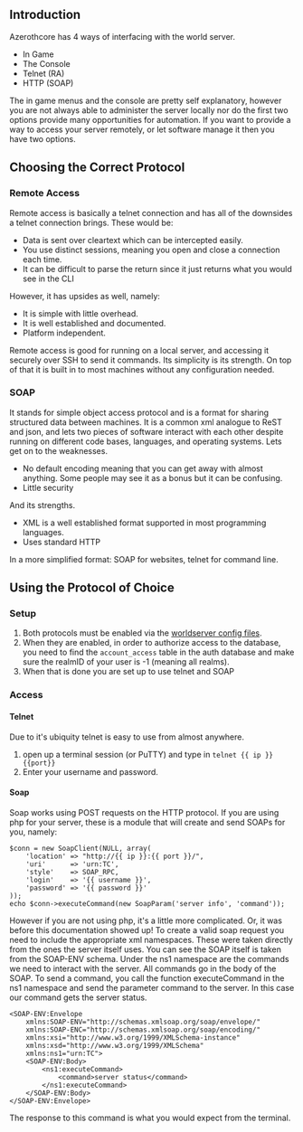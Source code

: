 ## Introduction

Azerothcore has 4 ways of interfacing with the world server.

- In Game
- The Console
- Telnet (RA)
- HTTP (SOAP)

The in game menus and the console are pretty self explanatory, however you are not always able to administer the server locally nor do the first two options provide many opportunities for automation. If you want to provide a way to access your server remotely, or let software manage it then you have two options.

## Choosing the Correct Protocol

### Remote Access

Remote access is basically a telnet connection and has all of the downsides a telnet connection brings. These would be:
- Data is sent over cleartext which can be intercepted easily.
- You use distinct sessions, meaning you open and close a connection each time.
- It can be difficult to parse the return since it just returns what you would see in the CLI

However, it has upsides as well, namely:
- It is simple with little overhead.
- It is well established and documented.
- Platform independent.

Remote access is good for running on a local server, and accessing it securely over SSH to send it commands. Its simplicity is its strength. On top of that it is built in to most machines without any configuration needed.

### SOAP

It stands for simple object access protocol and is a format for sharing structured data between machines. It is a common xml analogue to ReST and json, and lets two pieces of software interact with each other despite running on different code bases, languages, and operating systems. Lets get on to the weaknesses.

- No default encoding meaning that you can get away with almost anything. Some people may see it as a bonus but it can be confusing.
- Little security

And its strengths.

- XML is a well established format supported in most programming languages.
- Uses standard HTTP

In a more simplified format: SOAP for websites, telnet for command line.

## Using the Protocol of Choice

### Setup

1. Both protocols must be enabled via the [worldserver config files](https://github.com/azerothcore/azerothcore-wotlk/blob/master/src/worldserver/worldserver.conf.dist#L2756). 
2. When they are enabled, in order to authorize access to the database, you need to find the `account_access` table in the auth database and make sure the realmID of your user is -1 (meaning all realms).
3. When that is done you are set up to use telnet and SOAP

### Access
#### Telnet

Due to it's ubiquity telnet is easy to use from almost anywhere. 

1. open up a terminal session (or PuTTY) and type in `telnet {{ ip }} {{port}}`
2. Enter your username and password.

#### Soap

Soap works using POST requests on the HTTP protocol. If you are using php for your server, these is a module that will create and send SOAPs for you, namely:

    $conn = new SoapClient(NULL, array(
        'location' => "http://{{ ip }}:{{ port }}/",
        'uri'      => 'urn:TC',
        'style'    => SOAP_RPC,
        'login'    => '{{ username }}',
        'password' => '{{ password }}'
    ));
    echo $conn->executeCommand(new SoapParam('server info', 'command'));

However if you are not using php, it's a little more complicated. Or, it was before this documentation showed up! To create a valid soap request you need to include the appropriate xml namespaces. These were taken directly from the ones the server itself uses. You can see the SOAP itself is taken from the SOAP-ENV schema. Under the ns1 namespace are the commands we need to interact with the server. All commands go in the body of the SOAP. To send a command, you call the function executeCommand in the ns1 namespace and send the parameter command to the server. In this case our command gets the server status.

	<SOAP-ENV:Envelope  
		xmlns:SOAP-ENV="http://schemas.xmlsoap.org/soap/envelope/" 
		xmlns:SOAP-ENC="http://schemas.xmlsoap.org/soap/encoding/" 
		xmlns:xsi="http://www.w3.org/1999/XMLSchema-instance" 
		xmlns:xsd="http://www.w3.org/1999/XMLSchema" 
		xmlns:ns1="urn:TC">
		<SOAP-ENV:Body>
	 		<ns1:executeCommand>
	 			<command>server status</command>
	 		</ns1:executeCommand>
		</SOAP-ENV:Body>
	</SOAP-ENV:Envelope>

The response to this command is what you would expect from the terminal.
